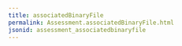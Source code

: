 ```yaml
---
title: associatedBinaryFile
permalink: Assessment.associatedBinaryFile.html
jsonid: assessment_associatedbinaryfile
---
```


